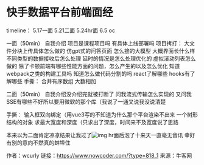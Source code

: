 # 快手数据平台前端面经

timeline：
5.17一面
5.21二面
5.24hr面
6.5 oc

一面（50min）
自我介绍
项目是课程项目吗
有具体上线部署吗
项目拷打：
大文件分块上传具体怎么做的
仿gpt式的问答页面
怎么接的大模型
大概界面长什么样
不同类型的数据接收后怎么处理
延时的情况是怎么处理优化的
虚拟滚动列表怎么做的
除了卡顿前端有哪些性能方面的问题，怎么产生的以及怎么优化
知道webpack之类的构建工具吗
知道怎么做代码分割的吗
react了解哪些
hooks有了解哪些
手撕：
合并有序数组
大数相加

二面（50min）
自我介绍没介绍完就被打断了
问我流式传输怎么实现的
又问我SSE有哪些不好所以要用微软的那个库（我说了一通又说我没说清楚

手撕：
输入框双向绑定（用vue3写的不知道为什么那个平台渲染不出来
一个树形结构的对象 求最大宽度和深度（只求出了深度，时间来不及宽度说了思路

本来以为二面肯定凉凉结果让我过了![img](D:/%E6%96%87%E4%BB%B6/typora%E5%9B%BE%E7%89%87/8B36D115CE5468E380708713273FEF43.png)
hr面后泡了十来天一直毫无音讯 幸好有别的意向不然真的蚌埠住



作者：wcurly
链接：https://www.nowcoder.com/?type=818_1
来源：牛客网